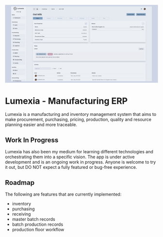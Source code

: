 ![Lumexia Items Dashboard](./assets/about/lumexia-items.png)

# Lumexia - Manufacturing ERP

Lumexia is a manufacturing and inventory management system that aims to make procurement, purchasing, pricing, production, quality and resource planning easier and more traceable.

## Work In Progress

Lumexia has also been my medium for learning different technologies and orchestrating them into a specific vision. The app is under active development and is an ongoing work in progress. Anyone is welcome to try it out, but DO NOT expect a fully featured or bug-free experience.
## Roadmap

The following are features that are currently implemented:
- inventory
- purchasing
- receiving
- master batch records 
- batch production records
- production floor workflow



